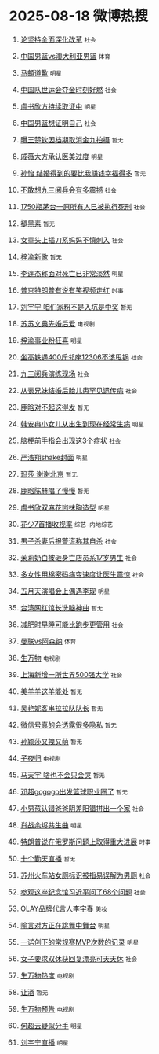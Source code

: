 # 2025-08-18 微博热搜 
1. [论坚持全面深化改革](https://m.weibo.cn/search?containerid=100103type%3D1%26t%3D10%26q%3D%23%E8%AE%BA%E5%9D%9A%E6%8C%81%E5%85%A8%E9%9D%A2%E6%B7%B1%E5%8C%96%E6%94%B9%E9%9D%A9%23&stream_entry_id=51&isnewpage=1&extparam=seat%3D1%26cate%3D10103%26pos%3D0%26filter_type%3Drealtimehot%26stream_entry_id%3D51%26q%3D%2523%25E8%25AE%25BA%25E5%259D%259A%25E6%258C%2581%25E5%2585%25A8%25E9%259D%25A2%25E6%25B7%25B1%25E5%258C%2596%25E6%2594%25B9%25E9%259D%25A9%2523%26dgr%3D0%26c_type%3D51%26display_time%3D1755451490%26pre_seqid%3D175545149034502287397131) `社会` 

2. [中国男篮vs澳大利亚男篮](https://m.weibo.cn/search?containerid=100103type%3D1%26t%3D10%26q%3D%E4%B8%AD%E5%9B%BD%E7%94%B7%E7%AF%AEvs%E6%BE%B3%E5%A4%A7%E5%88%A9%E4%BA%9A%E7%94%B7%E7%AF%AE&stream_entry_id=31&isnewpage=1&extparam=seat%3D1%26lcate%3D5001%26realpos%3D1%26stream_entry_id%3D31%26q%3D%25E4%25B8%25AD%25E5%259B%25BD%25E7%2594%25B7%25E7%25AF%25AEvs%25E6%25BE%25B3%25E5%25A4%25A7%25E5%2588%25A9%25E4%25BA%259A%25E7%2594%25B7%25E7%25AF%25AE%26dgr%3D0%26cate%3D5001%26filter_type%3Drealtimehot%26band_rank%3D1%26c_type%3D31%26flag%3D2%26pos%3D0%26display_time%3D1755451490%26pre_seqid%3D175545149034502287397131) `体育` 

3. [马頔道歉](https://m.weibo.cn/search?containerid=100103type%3D1%26t%3D10%26q%3D%23%E9%A9%AC%E9%A0%94%E9%81%93%E6%AD%89%23&stream_entry_id=31&isnewpage=1&extparam=seat%3D1%26lcate%3D5001%26realpos%3D2%26stream_entry_id%3D31%26q%3D%2523%25E9%25A9%25AC%25E9%25A0%2594%25E9%2581%2593%25E6%25AD%2589%2523%26dgr%3D0%26cate%3D5001%26filter_type%3Drealtimehot%26band_rank%3D2%26c_type%3D31%26flag%3D2%26pos%3D1%26display_time%3D1755451490%26pre_seqid%3D175545149034502287397131) `明星` 

4. [中国队世运会夺金时刻好燃](https://m.weibo.cn/search?containerid=100103type%3D1%26t%3D10%26q%3D%23%E4%B8%AD%E5%9B%BD%E9%98%9F%E4%B8%96%E8%BF%90%E4%BC%9A%E5%A4%BA%E9%87%91%E6%97%B6%E5%88%BB%E5%A5%BD%E7%87%83%23&stream_entry_id=31&isnewpage=1&extparam=seat%3D1%26lcate%3D5001%26realpos%3D3%26stream_entry_id%3D31%26q%3D%2523%25E4%25B8%25AD%25E5%259B%25BD%25E9%2598%259F%25E4%25B8%2596%25E8%25BF%2590%25E4%25BC%259A%25E5%25A4%25BA%25E9%2587%2591%25E6%2597%25B6%25E5%2588%25BB%25E5%25A5%25BD%25E7%2587%2583%2523%26dgr%3D0%26cate%3D5001%26filter_type%3Drealtimehot%26band_rank%3D3%26c_type%3D31%26flag%3D0%26pos%3D2%26display_time%3D1755451490%26pre_seqid%3D175545149034502287397131) `社会` 

5. [虞书欣方持续取证中](https://m.weibo.cn/search?containerid=100103type%3D1%26t%3D10%26q%3D%23%E8%99%9E%E4%B9%A6%E6%AC%A3%E6%96%B9%E6%8C%81%E7%BB%AD%E5%8F%96%E8%AF%81%E4%B8%AD%23&stream_entry_id=31&isnewpage=1&extparam=seat%3D1%26lcate%3D5001%26realpos%3D4%26stream_entry_id%3D31%26q%3D%2523%25E8%2599%259E%25E4%25B9%25A6%25E6%25AC%25A3%25E6%2596%25B9%25E6%258C%2581%25E7%25BB%25AD%25E5%258F%2596%25E8%25AF%2581%25E4%25B8%25AD%2523%26dgr%3D0%26cate%3D5001%26filter_type%3Drealtimehot%26band_rank%3D4%26c_type%3D31%26flag%3D2%26pos%3D3%26display_time%3D1755451490%26pre_seqid%3D175545149034502287397131) `明星` 

6. [中国男篮想证明自己](https://m.weibo.cn/search?containerid=100103type%3D1%26t%3D10%26q%3D%23%E4%B8%AD%E5%9B%BD%E7%94%B7%E7%AF%AE%E6%83%B3%E8%AF%81%E6%98%8E%E8%87%AA%E5%B7%B1%23&stream_entry_id=31&isnewpage=1&extparam=seat%3D1%26lcate%3D5001%26realpos%3D5%26stream_entry_id%3D31%26q%3D%2523%25E4%25B8%25AD%25E5%259B%25BD%25E7%2594%25B7%25E7%25AF%25AE%25E6%2583%25B3%25E8%25AF%2581%25E6%2598%258E%25E8%2587%25AA%25E5%25B7%25B1%2523%26dgr%3D0%26cate%3D5001%26filter_type%3Drealtimehot%26band_rank%3D5%26c_type%3D31%26flag%3D1%26pos%3D4%26display_time%3D1755451490%26pre_seqid%3D175545149034502287397131) `社会` 

7. [曝王楚钦因档期取消金九拍摄](https://m.weibo.cn/search?containerid=100103type%3D1%26t%3D10%26q%3D%E6%9B%9D%E7%8E%8B%E6%A5%9A%E9%92%A6%E5%9B%A0%E6%A1%A3%E6%9C%9F%E5%8F%96%E6%B6%88%E9%87%91%E4%B9%9D%E6%8B%8D%E6%91%84&stream_entry_id=31&isnewpage=1&extparam=seat%3D1%26lcate%3D5001%26realpos%3D6%26stream_entry_id%3D31%26q%3D%25E6%259B%259D%25E7%258E%258B%25E6%25A5%259A%25E9%2592%25A6%25E5%259B%25A0%25E6%25A1%25A3%25E6%259C%259F%25E5%258F%2596%25E6%25B6%2588%25E9%2587%2591%25E4%25B9%259D%25E6%258B%258D%25E6%2591%2584%26dgr%3D0%26cate%3D5001%26filter_type%3Drealtimehot%26band_rank%3D6%26c_type%3D31%26flag%3D0%26pos%3D5%26display_time%3D1755451490%26pre_seqid%3D175545149034502287397131) `暂无` 

8. [戚薇大方承认医美过度](https://m.weibo.cn/search?containerid=100103type%3D1%26t%3D10%26q%3D%23%E6%88%9A%E8%96%87%E5%A4%A7%E6%96%B9%E6%89%BF%E8%AE%A4%E5%8C%BB%E7%BE%8E%E8%BF%87%E5%BA%A6%23&stream_entry_id=31&isnewpage=1&extparam=seat%3D1%26lcate%3D5001%26realpos%3D7%26stream_entry_id%3D31%26q%3D%2523%25E6%2588%259A%25E8%2596%2587%25E5%25A4%25A7%25E6%2596%25B9%25E6%2589%25BF%25E8%25AE%25A4%25E5%258C%25BB%25E7%25BE%258E%25E8%25BF%2587%25E5%25BA%25A6%2523%26dgr%3D0%26cate%3D5001%26filter_type%3Drealtimehot%26band_rank%3D7%26c_type%3D31%26flag%3D0%26pos%3D6%26display_time%3D1755451490%26pre_seqid%3D175545149034502287397131) `明星` 

9. [孙怡 结婚得到的要比我赚钱幸福得多](https://m.weibo.cn/search?containerid=100103type%3D1%26t%3D10%26q%3D%E5%AD%99%E6%80%A1+%E7%BB%93%E5%A9%9A%E5%BE%97%E5%88%B0%E7%9A%84%E8%A6%81%E6%AF%94%E6%88%91%E8%B5%9A%E9%92%B1%E5%B9%B8%E7%A6%8F%E5%BE%97%E5%A4%9A&stream_entry_id=31&isnewpage=1&extparam=seat%3D1%26lcate%3D5001%26realpos%3D8%26stream_entry_id%3D31%26q%3D%25E5%25AD%2599%25E6%2580%25A1%2520%25E7%25BB%2593%25E5%25A9%259A%25E5%25BE%2597%25E5%2588%25B0%25E7%259A%2584%25E8%25A6%2581%25E6%25AF%2594%25E6%2588%2591%25E8%25B5%259A%25E9%2592%25B1%25E5%25B9%25B8%25E7%25A6%258F%25E5%25BE%2597%25E5%25A4%259A%26dgr%3D0%26cate%3D5001%26filter_type%3Drealtimehot%26band_rank%3D8%26c_type%3D31%26flag%3D0%26pos%3D7%26display_time%3D1755451490%26pre_seqid%3D175545149034502287397131) `暂无` 

10. [不敢想九三阅兵会有多震撼](https://m.weibo.cn/search?containerid=100103type%3D1%26t%3D10%26q%3D%23%E4%B8%8D%E6%95%A2%E6%83%B3%E4%B9%9D%E4%B8%89%E9%98%85%E5%85%B5%E4%BC%9A%E6%9C%89%E5%A4%9A%E9%9C%87%E6%92%BC%23&stream_entry_id=31&isnewpage=1&extparam=seat%3D1%26lcate%3D5001%26realpos%3D9%26stream_entry_id%3D31%26q%3D%2523%25E4%25B8%258D%25E6%2595%25A2%25E6%2583%25B3%25E4%25B9%259D%25E4%25B8%2589%25E9%2598%2585%25E5%2585%25B5%25E4%25BC%259A%25E6%259C%2589%25E5%25A4%259A%25E9%259C%2587%25E6%2592%25BC%2523%26dgr%3D0%26cate%3D5001%26filter_type%3Drealtimehot%26band_rank%3D9%26c_type%3D31%26flag%3D0%26pos%3D8%26display_time%3D1755451490%26pre_seqid%3D175545149034502287397131) `社会` 

11. [1750瓶茅台一原所有人已被执行死刑](https://m.weibo.cn/search?containerid=100103type%3D1%26t%3D10%26q%3D%231750%E7%93%B6%E8%8C%85%E5%8F%B0%E4%B8%80%E5%8E%9F%E6%89%80%E6%9C%89%E4%BA%BA%E5%B7%B2%E8%A2%AB%E6%89%A7%E8%A1%8C%E6%AD%BB%E5%88%91%23&stream_entry_id=31&isnewpage=1&extparam=seat%3D1%26lcate%3D5001%26realpos%3D10%26stream_entry_id%3D31%26q%3D%25231750%25E7%2593%25B6%25E8%258C%2585%25E5%258F%25B0%25E4%25B8%2580%25E5%258E%259F%25E6%2589%2580%25E6%259C%2589%25E4%25BA%25BA%25E5%25B7%25B2%25E8%25A2%25AB%25E6%2589%25A7%25E8%25A1%258C%25E6%25AD%25BB%25E5%2588%2591%2523%26dgr%3D0%26cate%3D5001%26filter_type%3Drealtimehot%26band_rank%3D10%26c_type%3D31%26flag%3D0%26pos%3D9%26display_time%3D1755451490%26pre_seqid%3D175545149034502287397131) `社会` 

12. [褪黑素](https://m.weibo.cn/search?containerid=100103type%3D1%26t%3D10%26q%3D%E8%A4%AA%E9%BB%91%E7%B4%A0&stream_entry_id=31&isnewpage=1&extparam=seat%3D1%26lcate%3D5001%26realpos%3D11%26stream_entry_id%3D31%26q%3D%25E8%25A4%25AA%25E9%25BB%2591%25E7%25B4%25A0%26dgr%3D0%26cate%3D5001%26filter_type%3Drealtimehot%26band_rank%3D11%26c_type%3D31%26flag%3D2%26pos%3D10%26display_time%3D1755451490%26pre_seqid%3D175545149034502287397131) `暂无` 

13. [女童头上插刀系妈妈不慎刺入](https://m.weibo.cn/search?containerid=100103type%3D1%26t%3D10%26q%3D%23%E5%A5%B3%E7%AB%A5%E5%A4%B4%E4%B8%8A%E6%8F%92%E5%88%80%E7%B3%BB%E5%A6%88%E5%A6%88%E4%B8%8D%E6%85%8E%E5%88%BA%E5%85%A5%23&stream_entry_id=31&isnewpage=1&extparam=seat%3D1%26lcate%3D5001%26realpos%3D12%26stream_entry_id%3D31%26q%3D%2523%25E5%25A5%25B3%25E7%25AB%25A5%25E5%25A4%25B4%25E4%25B8%258A%25E6%258F%2592%25E5%2588%2580%25E7%25B3%25BB%25E5%25A6%2588%25E5%25A6%2588%25E4%25B8%258D%25E6%2585%258E%25E5%2588%25BA%25E5%2585%25A5%2523%26dgr%3D0%26cate%3D5001%26filter_type%3Drealtimehot%26band_rank%3D12%26c_type%3D31%26flag%3D1%26pos%3D11%26display_time%3D1755451490%26pre_seqid%3D175545149034502287397131) `社会` 

14. [梓渝新歌](https://m.weibo.cn/search?containerid=100103type%3D1%26t%3D10%26q%3D%E6%A2%93%E6%B8%9D%E6%96%B0%E6%AD%8C&stream_entry_id=31&isnewpage=1&extparam=seat%3D1%26lcate%3D5001%26realpos%3D13%26stream_entry_id%3D31%26q%3D%25E6%25A2%2593%25E6%25B8%259D%25E6%2596%25B0%25E6%25AD%258C%26dgr%3D0%26cate%3D5001%26filter_type%3Drealtimehot%26band_rank%3D13%26c_type%3D31%26flag%3D2%26pos%3D12%26display_time%3D1755451490%26pre_seqid%3D175545149034502287397131) `暂无` 

15. [李连杰称面对死亡已非常淡然](https://m.weibo.cn/search?containerid=100103type%3D1%26t%3D10%26q%3D%23%E6%9D%8E%E8%BF%9E%E6%9D%B0%E7%A7%B0%E9%9D%A2%E5%AF%B9%E6%AD%BB%E4%BA%A1%E5%B7%B2%E9%9D%9E%E5%B8%B8%E6%B7%A1%E7%84%B6%23&stream_entry_id=31&isnewpage=1&extparam=seat%3D1%26lcate%3D5001%26realpos%3D14%26stream_entry_id%3D31%26q%3D%2523%25E6%259D%258E%25E8%25BF%259E%25E6%259D%25B0%25E7%25A7%25B0%25E9%259D%25A2%25E5%25AF%25B9%25E6%25AD%25BB%25E4%25BA%25A1%25E5%25B7%25B2%25E9%259D%259E%25E5%25B8%25B8%25E6%25B7%25A1%25E7%2584%25B6%2523%26dgr%3D0%26cate%3D5001%26filter_type%3Drealtimehot%26band_rank%3D14%26c_type%3D31%26flag%3D0%26pos%3D13%26display_time%3D1755451490%26pre_seqid%3D175545149034502287397131) `明星` 

16. [普京特朗普有说有笑视频走红](https://m.weibo.cn/search?containerid=100103type%3D1%26t%3D10%26q%3D%23%E6%99%AE%E4%BA%AC%E7%89%B9%E6%9C%97%E6%99%AE%E6%9C%89%E8%AF%B4%E6%9C%89%E7%AC%91%E8%A7%86%E9%A2%91%E8%B5%B0%E7%BA%A2%23&stream_entry_id=31&isnewpage=1&extparam=seat%3D1%26lcate%3D5001%26realpos%3D15%26stream_entry_id%3D31%26q%3D%2523%25E6%2599%25AE%25E4%25BA%25AC%25E7%2589%25B9%25E6%259C%2597%25E6%2599%25AE%25E6%259C%2589%25E8%25AF%25B4%25E6%259C%2589%25E7%25AC%2591%25E8%25A7%2586%25E9%25A2%2591%25E8%25B5%25B0%25E7%25BA%25A2%2523%26dgr%3D0%26cate%3D5001%26filter_type%3Drealtimehot%26band_rank%3D15%26c_type%3D31%26flag%3D1%26pos%3D14%26display_time%3D1755451490%26pre_seqid%3D175545149034502287397131) `时事` 

17. [刘宇宁 咱们家粉不是入坑是中奖](https://m.weibo.cn/search?containerid=100103type%3D1%26t%3D10%26q%3D%E5%88%98%E5%AE%87%E5%AE%81+%E5%92%B1%E4%BB%AC%E5%AE%B6%E7%B2%89%E4%B8%8D%E6%98%AF%E5%85%A5%E5%9D%91%E6%98%AF%E4%B8%AD%E5%A5%96&stream_entry_id=31&isnewpage=1&extparam=seat%3D1%26lcate%3D5001%26realpos%3D16%26stream_entry_id%3D31%26q%3D%25E5%2588%2598%25E5%25AE%2587%25E5%25AE%2581%2520%25E5%2592%25B1%25E4%25BB%25AC%25E5%25AE%25B6%25E7%25B2%2589%25E4%25B8%258D%25E6%2598%25AF%25E5%2585%25A5%25E5%259D%2591%25E6%2598%25AF%25E4%25B8%25AD%25E5%25A5%2596%26dgr%3D0%26cate%3D5001%26filter_type%3Drealtimehot%26band_rank%3D16%26c_type%3D31%26flag%3D0%26pos%3D15%26display_time%3D1755451490%26pre_seqid%3D175545149034502287397131) `暂无` 

18. [苏苏文典先婚后爱](https://m.weibo.cn/search?containerid=100103type%3D1%26t%3D10%26q%3D%23%E8%8B%8F%E8%8B%8F%E6%96%87%E5%85%B8%E5%85%88%E5%A9%9A%E5%90%8E%E7%88%B1%23&stream_entry_id=31&isnewpage=1&extparam=seat%3D1%26lcate%3D5001%26realpos%3D17%26stream_entry_id%3D31%26q%3D%2523%25E8%258B%258F%25E8%258B%258F%25E6%2596%2587%25E5%2585%25B8%25E5%2585%2588%25E5%25A9%259A%25E5%2590%258E%25E7%2588%25B1%2523%26dgr%3D0%26cate%3D5001%26filter_type%3Drealtimehot%26band_rank%3D17%26c_type%3D31%26flag%3D1%26pos%3D16%26display_time%3D1755451490%26pre_seqid%3D175545149034502287397131) `电视剧` 

19. [梓渝事业粉狂喜](https://m.weibo.cn/search?containerid=100103type%3D1%26t%3D10%26q%3D%23%E6%A2%93%E6%B8%9D%E4%BA%8B%E4%B8%9A%E7%B2%89%E7%8B%82%E5%96%9C%23&stream_entry_id=31&isnewpage=1&extparam=seat%3D1%26lcate%3D5001%26realpos%3D18%26stream_entry_id%3D31%26q%3D%2523%25E6%25A2%2593%25E6%25B8%259D%25E4%25BA%258B%25E4%25B8%259A%25E7%25B2%2589%25E7%258B%2582%25E5%2596%259C%2523%26dgr%3D0%26cate%3D5001%26filter_type%3Drealtimehot%26band_rank%3D18%26c_type%3D31%26flag%3D1%26pos%3D17%26display_time%3D1755451490%26pre_seqid%3D175545149034502287397131) `明星` 

20. [坐高铁遇400斤邻座12306不该甩锅](https://m.weibo.cn/search?containerid=100103type%3D1%26t%3D10%26q%3D%23%E5%9D%90%E9%AB%98%E9%93%81%E9%81%87400%E6%96%A4%E9%82%BB%E5%BA%A712306%E4%B8%8D%E8%AF%A5%E7%94%A9%E9%94%85%23&stream_entry_id=31&isnewpage=1&extparam=seat%3D1%26lcate%3D5001%26realpos%3D19%26stream_entry_id%3D31%26q%3D%2523%25E5%259D%2590%25E9%25AB%2598%25E9%2593%2581%25E9%2581%2587400%25E6%2596%25A4%25E9%2582%25BB%25E5%25BA%25A712306%25E4%25B8%258D%25E8%25AF%25A5%25E7%2594%25A9%25E9%2594%2585%2523%26dgr%3D0%26cate%3D5001%26filter_type%3Drealtimehot%26band_rank%3D19%26c_type%3D31%26flag%3D0%26pos%3D18%26display_time%3D1755451490%26pre_seqid%3D175545149034502287397131) `社会` 

21. [九三阅兵演练现场](https://m.weibo.cn/search?containerid=100103type%3D1%26t%3D10%26q%3D%23%E4%B9%9D%E4%B8%89%E9%98%85%E5%85%B5%E6%BC%94%E7%BB%83%E7%8E%B0%E5%9C%BA%23&stream_entry_id=31&isnewpage=1&extparam=seat%3D1%26lcate%3D5001%26realpos%3D20%26stream_entry_id%3D31%26q%3D%2523%25E4%25B9%259D%25E4%25B8%2589%25E9%2598%2585%25E5%2585%25B5%25E6%25BC%2594%25E7%25BB%2583%25E7%258E%25B0%25E5%259C%25BA%2523%26dgr%3D0%26cate%3D5001%26filter_type%3Drealtimehot%26band_rank%3D20%26c_type%3D31%26flag%3D0%26pos%3D19%26display_time%3D1755451490%26pre_seqid%3D175545149034502287397131) `社会` 

22. [从表兄妹结婚后胎儿患罕见遗传病](https://m.weibo.cn/search?containerid=100103type%3D1%26t%3D10%26q%3D%23%E4%BB%8E%E8%A1%A8%E5%85%84%E5%A6%B9%E7%BB%93%E5%A9%9A%E5%90%8E%E8%83%8E%E5%84%BF%E6%82%A3%E7%BD%95%E8%A7%81%E9%81%97%E4%BC%A0%E7%97%85%23&stream_entry_id=31&isnewpage=1&extparam=seat%3D1%26lcate%3D5001%26realpos%3D21%26stream_entry_id%3D31%26q%3D%2523%25E4%25BB%258E%25E8%25A1%25A8%25E5%2585%2584%25E5%25A6%25B9%25E7%25BB%2593%25E5%25A9%259A%25E5%2590%258E%25E8%2583%258E%25E5%2584%25BF%25E6%2582%25A3%25E7%25BD%2595%25E8%25A7%2581%25E9%2581%2597%25E4%25BC%25A0%25E7%2597%2585%2523%26dgr%3D0%26cate%3D5001%26filter_type%3Drealtimehot%26band_rank%3D21%26c_type%3D31%26flag%3D0%26pos%3D20%26display_time%3D1755451490%26pre_seqid%3D175545149034502287397131) `社会` 

23. [鹿晗对不起这得发](https://m.weibo.cn/search?containerid=100103type%3D1%26t%3D10%26q%3D%E9%B9%BF%E6%99%97%E5%AF%B9%E4%B8%8D%E8%B5%B7%E8%BF%99%E5%BE%97%E5%8F%91&stream_entry_id=31&isnewpage=1&extparam=seat%3D1%26lcate%3D5001%26realpos%3D22%26stream_entry_id%3D31%26q%3D%25E9%25B9%25BF%25E6%2599%2597%25E5%25AF%25B9%25E4%25B8%258D%25E8%25B5%25B7%25E8%25BF%2599%25E5%25BE%2597%25E5%258F%2591%26dgr%3D0%26cate%3D5001%26filter_type%3Drealtimehot%26band_rank%3D22%26c_type%3D31%26flag%3D1%26pos%3D21%26display_time%3D1755451490%26pre_seqid%3D175545149034502287397131) `暂无` 

24. [韩安冉小女儿从出生到现在经常生病](https://m.weibo.cn/search?containerid=100103type%3D1%26t%3D10%26q%3D%23%E9%9F%A9%E5%AE%89%E5%86%89%E5%B0%8F%E5%A5%B3%E5%84%BF%E4%BB%8E%E5%87%BA%E7%94%9F%E5%88%B0%E7%8E%B0%E5%9C%A8%E7%BB%8F%E5%B8%B8%E7%94%9F%E7%97%85%23&stream_entry_id=31&isnewpage=1&extparam=seat%3D1%26lcate%3D5001%26realpos%3D23%26stream_entry_id%3D31%26q%3D%2523%25E9%259F%25A9%25E5%25AE%2589%25E5%2586%2589%25E5%25B0%258F%25E5%25A5%25B3%25E5%2584%25BF%25E4%25BB%258E%25E5%2587%25BA%25E7%2594%259F%25E5%2588%25B0%25E7%258E%25B0%25E5%259C%25A8%25E7%25BB%258F%25E5%25B8%25B8%25E7%2594%259F%25E7%2597%2585%2523%26dgr%3D0%26cate%3D5001%26filter_type%3Drealtimehot%26band_rank%3D23%26c_type%3D31%26flag%3D0%26pos%3D22%26display_time%3D1755451490%26pre_seqid%3D175545149034502287397131) `明星` 

25. [脑梗前手指会出现这3个症状](https://m.weibo.cn/search?containerid=100103type%3D1%26t%3D10%26q%3D%23%E8%84%91%E6%A2%97%E5%89%8D%E6%89%8B%E6%8C%87%E4%BC%9A%E5%87%BA%E7%8E%B0%E8%BF%993%E4%B8%AA%E7%97%87%E7%8A%B6%23&stream_entry_id=31&isnewpage=1&extparam=seat%3D1%26lcate%3D5001%26realpos%3D24%26stream_entry_id%3D31%26q%3D%2523%25E8%2584%2591%25E6%25A2%2597%25E5%2589%258D%25E6%2589%258B%25E6%258C%2587%25E4%25BC%259A%25E5%2587%25BA%25E7%258E%25B0%25E8%25BF%25993%25E4%25B8%25AA%25E7%2597%2587%25E7%258A%25B6%2523%26dgr%3D0%26cate%3D5001%26filter_type%3Drealtimehot%26band_rank%3D24%26c_type%3D31%26flag%3D1%26pos%3D23%26display_time%3D1755451490%26pre_seqid%3D175545149034502287397131) `社会` 

26. [严浩翔shake封面](https://m.weibo.cn/search?containerid=100103type%3D1%26t%3D10%26q%3D%23%E4%B8%A5%E6%B5%A9%E7%BF%94shake%E5%B0%81%E9%9D%A2%23&stream_entry_id=31&isnewpage=1&extparam=seat%3D1%26lcate%3D5001%26realpos%3D25%26stream_entry_id%3D31%26q%3D%2523%25E4%25B8%25A5%25E6%25B5%25A9%25E7%25BF%2594shake%25E5%25B0%2581%25E9%259D%25A2%2523%26dgr%3D0%26cate%3D5001%26filter_type%3Drealtimehot%26band_rank%3D25%26c_type%3D31%26flag%3D1%26pos%3D24%26display_time%3D1755451490%26pre_seqid%3D175545149034502287397131) `明星` 

27. [玛莎 谢谢北京](https://m.weibo.cn/search?containerid=100103type%3D1%26t%3D10%26q%3D%E7%8E%9B%E8%8E%8E+%E8%B0%A2%E8%B0%A2%E5%8C%97%E4%BA%AC&stream_entry_id=31&isnewpage=1&extparam=seat%3D1%26lcate%3D5001%26realpos%3D26%26stream_entry_id%3D31%26q%3D%25E7%258E%259B%25E8%258E%258E%2520%25E8%25B0%25A2%25E8%25B0%25A2%25E5%258C%2597%25E4%25BA%25AC%26dgr%3D0%26cate%3D5001%26filter_type%3Drealtimehot%26band_rank%3D26%26c_type%3D31%26flag%3D0%26pos%3D25%26display_time%3D1755451490%26pre_seqid%3D175545149034502287397131) `暂无` 

28. [鹿晗陈赫唱了慢慢](https://m.weibo.cn/search?containerid=100103type%3D1%26t%3D10%26q%3D%E9%B9%BF%E6%99%97%E9%99%88%E8%B5%AB%E5%94%B1%E4%BA%86%E6%85%A2%E6%85%A2&stream_entry_id=31&isnewpage=1&extparam=seat%3D1%26lcate%3D5001%26realpos%3D27%26stream_entry_id%3D31%26q%3D%25E9%25B9%25BF%25E6%2599%2597%25E9%2599%2588%25E8%25B5%25AB%25E5%2594%25B1%25E4%25BA%2586%25E6%2585%25A2%25E6%2585%25A2%26dgr%3D0%26cate%3D5001%26filter_type%3Drealtimehot%26band_rank%3D27%26c_type%3D31%26flag%3D0%26pos%3D26%26display_time%3D1755451490%26pre_seqid%3D175545149034502287397131) `暂无` 

29. [虞书欣双麻花辫抹胸造型](https://m.weibo.cn/search?containerid=100103type%3D1%26t%3D10%26q%3D%23%E8%99%9E%E4%B9%A6%E6%AC%A3%E5%8F%8C%E9%BA%BB%E8%8A%B1%E8%BE%AB%E6%8A%B9%E8%83%B8%E9%80%A0%E5%9E%8B%23&stream_entry_id=31&isnewpage=1&extparam=seat%3D1%26lcate%3D5001%26realpos%3D28%26stream_entry_id%3D31%26q%3D%2523%25E8%2599%259E%25E4%25B9%25A6%25E6%25AC%25A3%25E5%258F%258C%25E9%25BA%25BB%25E8%258A%25B1%25E8%25BE%25AB%25E6%258A%25B9%25E8%2583%25B8%25E9%2580%25A0%25E5%259E%258B%2523%26dgr%3D0%26cate%3D5001%26filter_type%3Drealtimehot%26band_rank%3D28%26c_type%3D31%26flag%3D0%26pos%3D27%26display_time%3D1755451490%26pre_seqid%3D175545149034502287397131) `明星` 

30. [花少7首播收视率](https://m.weibo.cn/search?containerid=100103type%3D1%26t%3D10%26q%3D%23%E8%8A%B1%E5%B0%917%E9%A6%96%E6%92%AD%E6%94%B6%E8%A7%86%E7%8E%87%23&stream_entry_id=31&isnewpage=1&extparam=seat%3D1%26lcate%3D5001%26realpos%3D29%26stream_entry_id%3D31%26q%3D%2523%25E8%258A%25B1%25E5%25B0%25917%25E9%25A6%2596%25E6%2592%25AD%25E6%2594%25B6%25E8%25A7%2586%25E7%258E%2587%2523%26dgr%3D0%26cate%3D5001%26filter_type%3Drealtimehot%26band_rank%3D29%26c_type%3D31%26flag%3D0%26pos%3D28%26display_time%3D1755451490%26pre_seqid%3D175545149034502287397131) `综艺-内地综艺` 

31. [男子杀妻后报警谎称其自杀](https://m.weibo.cn/search?containerid=100103type%3D1%26t%3D10%26q%3D%23%E7%94%B7%E5%AD%90%E6%9D%80%E5%A6%BB%E5%90%8E%E6%8A%A5%E8%AD%A6%E8%B0%8E%E7%A7%B0%E5%85%B6%E8%87%AA%E6%9D%80%23&stream_entry_id=31&isnewpage=1&extparam=seat%3D1%26lcate%3D5001%26realpos%3D30%26stream_entry_id%3D31%26q%3D%2523%25E7%2594%25B7%25E5%25AD%2590%25E6%259D%2580%25E5%25A6%25BB%25E5%2590%258E%25E6%258A%25A5%25E8%25AD%25A6%25E8%25B0%258E%25E7%25A7%25B0%25E5%2585%25B6%25E8%2587%25AA%25E6%259D%2580%2523%26dgr%3D0%26cate%3D5001%26filter_type%3Drealtimehot%26band_rank%3D30%26c_type%3D31%26flag%3D1%26pos%3D29%26display_time%3D1755451490%26pre_seqid%3D175545149034502287397131) `社会` 

32. [茉莉奶白被砸身亡店员系17岁男生](https://m.weibo.cn/search?containerid=100103type%3D1%26t%3D10%26q%3D%23%E8%8C%89%E8%8E%89%E5%A5%B6%E7%99%BD%E8%A2%AB%E7%A0%B8%E8%BA%AB%E4%BA%A1%E5%BA%97%E5%91%98%E7%B3%BB17%E5%B2%81%E7%94%B7%E7%94%9F%23&stream_entry_id=31&isnewpage=1&extparam=seat%3D1%26lcate%3D5001%26realpos%3D31%26stream_entry_id%3D31%26q%3D%2523%25E8%258C%2589%25E8%258E%2589%25E5%25A5%25B6%25E7%2599%25BD%25E8%25A2%25AB%25E7%25A0%25B8%25E8%25BA%25AB%25E4%25BA%25A1%25E5%25BA%2597%25E5%2591%2598%25E7%25B3%25BB17%25E5%25B2%2581%25E7%2594%25B7%25E7%2594%259F%2523%26dgr%3D0%26cate%3D5001%26filter_type%3Drealtimehot%26band_rank%3D31%26c_type%3D31%26flag%3D0%26pos%3D30%26display_time%3D1755451490%26pre_seqid%3D175545149034502287397131) `社会` 

33. [多女性用棉密码病变速度让医生震惊](https://m.weibo.cn/search?containerid=100103type%3D1%26t%3D10%26q%3D%23%E5%A4%9A%E5%A5%B3%E6%80%A7%E7%94%A8%E6%A3%89%E5%AF%86%E7%A0%81%E7%97%85%E5%8F%98%E9%80%9F%E5%BA%A6%E8%AE%A9%E5%8C%BB%E7%94%9F%E9%9C%87%E6%83%8A%23&stream_entry_id=31&isnewpage=1&extparam=seat%3D1%26lcate%3D5001%26realpos%3D32%26stream_entry_id%3D31%26q%3D%2523%25E5%25A4%259A%25E5%25A5%25B3%25E6%2580%25A7%25E7%2594%25A8%25E6%25A3%2589%25E5%25AF%2586%25E7%25A0%2581%25E7%2597%2585%25E5%258F%2598%25E9%2580%259F%25E5%25BA%25A6%25E8%25AE%25A9%25E5%258C%25BB%25E7%2594%259F%25E9%259C%2587%25E6%2583%258A%2523%26dgr%3D0%26cate%3D5001%26filter_type%3Drealtimehot%26band_rank%3D32%26c_type%3D31%26flag%3D0%26pos%3D31%26display_time%3D1755451490%26pre_seqid%3D175545149034502287397131) `社会` 

34. [五月天演唱会上偶遇李现](https://m.weibo.cn/search?containerid=100103type%3D1%26t%3D10%26q%3D%23%E4%BA%94%E6%9C%88%E5%A4%A9%E6%BC%94%E5%94%B1%E4%BC%9A%E4%B8%8A%E5%81%B6%E9%81%87%E6%9D%8E%E7%8E%B0%23&stream_entry_id=31&isnewpage=1&extparam=seat%3D1%26lcate%3D5001%26realpos%3D33%26stream_entry_id%3D31%26q%3D%2523%25E4%25BA%2594%25E6%259C%2588%25E5%25A4%25A9%25E6%25BC%2594%25E5%2594%25B1%25E4%25BC%259A%25E4%25B8%258A%25E5%2581%25B6%25E9%2581%2587%25E6%259D%258E%25E7%258E%25B0%2523%26dgr%3D0%26cate%3D5001%26filter_type%3Drealtimehot%26band_rank%3D33%26c_type%3D31%26flag%3D0%26pos%3D32%26display_time%3D1755451490%26pre_seqid%3D175545149034502287397131) `明星` 

35. [台湾网红馆长洗脑神曲](https://m.weibo.cn/search?containerid=100103type%3D1%26t%3D10%26q%3D%E5%8F%B0%E6%B9%BE%E7%BD%91%E7%BA%A2%E9%A6%86%E9%95%BF%E6%B4%97%E8%84%91%E7%A5%9E%E6%9B%B2&stream_entry_id=31&isnewpage=1&extparam=seat%3D1%26lcate%3D5001%26realpos%3D34%26stream_entry_id%3D31%26q%3D%25E5%258F%25B0%25E6%25B9%25BE%25E7%25BD%2591%25E7%25BA%25A2%25E9%25A6%2586%25E9%2595%25BF%25E6%25B4%2597%25E8%2584%2591%25E7%25A5%259E%25E6%259B%25B2%26dgr%3D0%26cate%3D5001%26filter_type%3Drealtimehot%26band_rank%3D34%26c_type%3D31%26flag%3D0%26pos%3D33%26display_time%3D1755451490%26pre_seqid%3D175545149034502287397131) `暂无` 

36. [减肥时早睡可能比跑步更管用](https://m.weibo.cn/search?containerid=100103type%3D1%26t%3D10%26q%3D%23%E5%87%8F%E8%82%A5%E6%97%B6%E6%97%A9%E7%9D%A1%E5%8F%AF%E8%83%BD%E6%AF%94%E8%B7%91%E6%AD%A5%E6%9B%B4%E7%AE%A1%E7%94%A8%23&stream_entry_id=31&isnewpage=1&extparam=seat%3D1%26lcate%3D5001%26realpos%3D35%26stream_entry_id%3D31%26q%3D%2523%25E5%2587%258F%25E8%2582%25A5%25E6%2597%25B6%25E6%2597%25A9%25E7%259D%25A1%25E5%258F%25AF%25E8%2583%25BD%25E6%25AF%2594%25E8%25B7%2591%25E6%25AD%25A5%25E6%259B%25B4%25E7%25AE%25A1%25E7%2594%25A8%2523%26dgr%3D0%26cate%3D5001%26filter_type%3Drealtimehot%26band_rank%3D35%26c_type%3D31%26flag%3D0%26pos%3D34%26display_time%3D1755451490%26pre_seqid%3D175545149034502287397131) `社会` 

37. [曼联vs阿森纳](https://m.weibo.cn/search?containerid=100103type%3D1%26t%3D10%26q%3D%E6%9B%BC%E8%81%94vs%E9%98%BF%E6%A3%AE%E7%BA%B3&stream_entry_id=31&isnewpage=1&extparam=seat%3D1%26lcate%3D5001%26realpos%3D36%26stream_entry_id%3D31%26q%3D%25E6%259B%25BC%25E8%2581%2594vs%25E9%2598%25BF%25E6%25A3%25AE%25E7%25BA%25B3%26dgr%3D0%26cate%3D5001%26filter_type%3Drealtimehot%26band_rank%3D36%26c_type%3D31%26flag%3D0%26pos%3D35%26display_time%3D1755451490%26pre_seqid%3D175545149034502287397131) `体育` 

38. [生万物](https://m.weibo.cn/search?containerid=100103type%3D1%26t%3D10%26q%3D%E7%94%9F%E4%B8%87%E7%89%A9&stream_entry_id=31&isnewpage=1&extparam=seat%3D1%26lcate%3D5001%26realpos%3D37%26stream_entry_id%3D31%26q%3D%25E7%2594%259F%25E4%25B8%2587%25E7%2589%25A9%26dgr%3D0%26cate%3D5001%26filter_type%3Drealtimehot%26band_rank%3D37%26c_type%3D31%26flag%3D0%26pos%3D36%26display_time%3D1755451490%26pre_seqid%3D175545149034502287397131) `电视剧` 

39. [上海新增一所世界500强大学](https://m.weibo.cn/search?containerid=100103type%3D1%26t%3D10%26q%3D%23%E4%B8%8A%E6%B5%B7%E6%96%B0%E5%A2%9E%E4%B8%80%E6%89%80%E4%B8%96%E7%95%8C500%E5%BC%BA%E5%A4%A7%E5%AD%A6%23&stream_entry_id=31&isnewpage=1&extparam=seat%3D1%26lcate%3D5001%26realpos%3D38%26stream_entry_id%3D31%26q%3D%2523%25E4%25B8%258A%25E6%25B5%25B7%25E6%2596%25B0%25E5%25A2%259E%25E4%25B8%2580%25E6%2589%2580%25E4%25B8%2596%25E7%2595%258C500%25E5%25BC%25BA%25E5%25A4%25A7%25E5%25AD%25A6%2523%26dgr%3D0%26cate%3D5001%26filter_type%3Drealtimehot%26band_rank%3D38%26c_type%3D31%26flag%3D0%26pos%3D37%26display_time%3D1755451490%26pre_seqid%3D175545149034502287397131) `社会` 

40. [美羊羊这羊能处](https://m.weibo.cn/search?containerid=100103type%3D1%26t%3D10%26q%3D%E7%BE%8E%E7%BE%8A%E7%BE%8A%E8%BF%99%E7%BE%8A%E8%83%BD%E5%A4%84&stream_entry_id=31&isnewpage=1&extparam=seat%3D1%26lcate%3D5001%26realpos%3D39%26stream_entry_id%3D31%26q%3D%25E7%25BE%258E%25E7%25BE%258A%25E7%25BE%258A%25E8%25BF%2599%25E7%25BE%258A%25E8%2583%25BD%25E5%25A4%2584%26dgr%3D0%26cate%3D5001%26filter_type%3Drealtimehot%26band_rank%3D39%26c_type%3D31%26flag%3D1%26pos%3D38%26display_time%3D1755451490%26pre_seqid%3D175545149034502287397131) `暂无` 

41. [吴艳妮客串拉拉队队长](https://m.weibo.cn/search?containerid=100103type%3D1%26t%3D10%26q%3D%23%E5%90%B4%E8%89%B3%E5%A6%AE%E5%AE%A2%E4%B8%B2%E6%8B%89%E6%8B%89%E9%98%9F%E9%98%9F%E9%95%BF%23&stream_entry_id=31&isnewpage=1&extparam=seat%3D1%26lcate%3D5001%26realpos%3D40%26stream_entry_id%3D31%26q%3D%2523%25E5%2590%25B4%25E8%2589%25B3%25E5%25A6%25AE%25E5%25AE%25A2%25E4%25B8%25B2%25E6%258B%2589%25E6%258B%2589%25E9%2598%259F%25E9%2598%259F%25E9%2595%25BF%2523%26dgr%3D0%26cate%3D5001%26filter_type%3Drealtimehot%26band_rank%3D40%26c_type%3D31%26flag%3D1%26pos%3D39%26display_time%3D1755451490%26pre_seqid%3D175545149034502287397131) `暂无` 

42. [微信号真的会透露很多隐私](https://m.weibo.cn/search?containerid=100103type%3D1%26t%3D10%26q%3D%E5%BE%AE%E4%BF%A1%E5%8F%B7%E7%9C%9F%E7%9A%84%E4%BC%9A%E9%80%8F%E9%9C%B2%E5%BE%88%E5%A4%9A%E9%9A%90%E7%A7%81&stream_entry_id=31&isnewpage=1&extparam=seat%3D1%26lcate%3D5001%26realpos%3D41%26stream_entry_id%3D31%26q%3D%25E5%25BE%25AE%25E4%25BF%25A1%25E5%258F%25B7%25E7%259C%259F%25E7%259A%2584%25E4%25BC%259A%25E9%2580%258F%25E9%259C%25B2%25E5%25BE%2588%25E5%25A4%259A%25E9%259A%2590%25E7%25A7%2581%26dgr%3D0%26cate%3D5001%26filter_type%3Drealtimehot%26band_rank%3D41%26c_type%3D31%26flag%3D0%26pos%3D40%26display_time%3D1755451490%26pre_seqid%3D175545149034502287397131) `暂无` 

43. [孙颖莎又拽又萌](https://m.weibo.cn/search?containerid=100103type%3D1%26t%3D10%26q%3D%E5%AD%99%E9%A2%96%E8%8E%8E%E5%8F%88%E6%8B%BD%E5%8F%88%E8%90%8C&stream_entry_id=31&isnewpage=1&extparam=seat%3D1%26lcate%3D5001%26realpos%3D42%26stream_entry_id%3D31%26q%3D%25E5%25AD%2599%25E9%25A2%2596%25E8%258E%258E%25E5%258F%2588%25E6%258B%25BD%25E5%258F%2588%25E8%2590%258C%26dgr%3D0%26cate%3D5001%26filter_type%3Drealtimehot%26band_rank%3D42%26c_type%3D31%26flag%3D1%26pos%3D41%26display_time%3D1755451490%26pre_seqid%3D175545149034502287397131) `暂无` 

44. [子夜归](https://m.weibo.cn/search?containerid=100103type%3D1%26t%3D10%26q%3D%E5%AD%90%E5%A4%9C%E5%BD%92&stream_entry_id=31&isnewpage=1&extparam=seat%3D1%26lcate%3D5001%26realpos%3D43%26stream_entry_id%3D31%26q%3D%25E5%25AD%2590%25E5%25A4%259C%25E5%25BD%2592%26dgr%3D0%26cate%3D5001%26filter_type%3Drealtimehot%26band_rank%3D43%26c_type%3D31%26flag%3D1%26pos%3D42%26display_time%3D1755451490%26pre_seqid%3D175545149034502287397131) `电视剧` 

45. [马天宇 啥也不会只会哭](https://m.weibo.cn/search?containerid=100103type%3D1%26t%3D10%26q%3D%E9%A9%AC%E5%A4%A9%E5%AE%87+%E5%95%A5%E4%B9%9F%E4%B8%8D%E4%BC%9A%E5%8F%AA%E4%BC%9A%E5%93%AD&stream_entry_id=31&isnewpage=1&extparam=seat%3D1%26lcate%3D5001%26realpos%3D44%26stream_entry_id%3D31%26q%3D%25E9%25A9%25AC%25E5%25A4%25A9%25E5%25AE%2587%2520%25E5%2595%25A5%25E4%25B9%259F%25E4%25B8%258D%25E4%25BC%259A%25E5%258F%25AA%25E4%25BC%259A%25E5%2593%25AD%26dgr%3D0%26cate%3D5001%26filter_type%3Drealtimehot%26band_rank%3D44%26c_type%3D31%26flag%3D0%26pos%3D43%26display_time%3D1755451490%26pre_seqid%3D175545149034502287397131) `暂无` 

46. [邓超gogogo出发篮球职业圈了](https://m.weibo.cn/search?containerid=100103type%3D1%26t%3D10%26q%3D%23%E9%82%93%E8%B6%85gogogo%E5%87%BA%E5%8F%91%E7%AF%AE%E7%90%83%E8%81%8C%E4%B8%9A%E5%9C%88%E4%BA%86%23&stream_entry_id=31&isnewpage=1&extparam=seat%3D1%26lcate%3D5001%26realpos%3D45%26stream_entry_id%3D31%26q%3D%2523%25E9%2582%2593%25E8%25B6%2585gogogo%25E5%2587%25BA%25E5%258F%2591%25E7%25AF%25AE%25E7%2590%2583%25E8%2581%258C%25E4%25B8%259A%25E5%259C%2588%25E4%25BA%2586%2523%26dgr%3D0%26cate%3D5001%26filter_type%3Drealtimehot%26band_rank%3D45%26c_type%3D31%26flag%3D1%26pos%3D44%26display_time%3D1755451490%26pre_seqid%3D175545149034502287397131) `暂无` 

47. [小男孩认错爸爸阴差阳错拼出一个家](https://m.weibo.cn/search?containerid=100103type%3D1%26t%3D10%26q%3D%23%E5%B0%8F%E7%94%B7%E5%AD%A9%E8%AE%A4%E9%94%99%E7%88%B8%E7%88%B8%E9%98%B4%E5%B7%AE%E9%98%B3%E9%94%99%E6%8B%BC%E5%87%BA%E4%B8%80%E4%B8%AA%E5%AE%B6%23&stream_entry_id=31&isnewpage=1&extparam=seat%3D1%26lcate%3D5001%26realpos%3D46%26stream_entry_id%3D31%26q%3D%2523%25E5%25B0%258F%25E7%2594%25B7%25E5%25AD%25A9%25E8%25AE%25A4%25E9%2594%2599%25E7%2588%25B8%25E7%2588%25B8%25E9%2598%25B4%25E5%25B7%25AE%25E9%2598%25B3%25E9%2594%2599%25E6%258B%25BC%25E5%2587%25BA%25E4%25B8%2580%25E4%25B8%25AA%25E5%25AE%25B6%2523%26dgr%3D0%26cate%3D5001%26filter_type%3Drealtimehot%26band_rank%3D46%26c_type%3D31%26flag%3D0%26pos%3D45%26display_time%3D1755451490%26pre_seqid%3D175545149034502287397131) `社会` 

48. [肖战余烬共生曲](https://m.weibo.cn/search?containerid=100103type%3D1%26t%3D10%26q%3D%E8%82%96%E6%88%98%E4%BD%99%E7%83%AC%E5%85%B1%E7%94%9F%E6%9B%B2&stream_entry_id=31&isnewpage=1&extparam=seat%3D1%26lcate%3D5001%26realpos%3D47%26stream_entry_id%3D31%26q%3D%25E8%2582%2596%25E6%2588%2598%25E4%25BD%2599%25E7%2583%25AC%25E5%2585%25B1%25E7%2594%259F%25E6%259B%25B2%26dgr%3D0%26cate%3D5001%26filter_type%3Drealtimehot%26band_rank%3D47%26c_type%3D31%26flag%3D0%26pos%3D46%26display_time%3D1755451490%26pre_seqid%3D175545149034502287397131) `明星` 

49. [特朗普说在俄罗斯问题上取得重大进展](https://m.weibo.cn/search?containerid=100103type%3D1%26t%3D10%26q%3D%23%E7%89%B9%E6%9C%97%E6%99%AE%E8%AF%B4%E5%9C%A8%E4%BF%84%E7%BD%97%E6%96%AF%E9%97%AE%E9%A2%98%E4%B8%8A%E5%8F%96%E5%BE%97%E9%87%8D%E5%A4%A7%E8%BF%9B%E5%B1%95%23&stream_entry_id=31&isnewpage=1&extparam=seat%3D1%26lcate%3D5001%26realpos%3D48%26stream_entry_id%3D31%26q%3D%2523%25E7%2589%25B9%25E6%259C%2597%25E6%2599%25AE%25E8%25AF%25B4%25E5%259C%25A8%25E4%25BF%2584%25E7%25BD%2597%25E6%2596%25AF%25E9%2597%25AE%25E9%25A2%2598%25E4%25B8%258A%25E5%258F%2596%25E5%25BE%2597%25E9%2587%258D%25E5%25A4%25A7%25E8%25BF%259B%25E5%25B1%2595%2523%26dgr%3D0%26cate%3D5001%26filter_type%3Drealtimehot%26band_rank%3D48%26c_type%3D31%26flag%3D1%26pos%3D47%26display_time%3D1755451490%26pre_seqid%3D175545149034502287397131) `时事` 

50. [十个勤天直播](https://m.weibo.cn/search?containerid=100103type%3D1%26t%3D10%26q%3D%E5%8D%81%E4%B8%AA%E5%8B%A4%E5%A4%A9%E7%9B%B4%E6%92%AD&stream_entry_id=31&isnewpage=1&extparam=seat%3D1%26lcate%3D5001%26realpos%3D49%26stream_entry_id%3D31%26q%3D%25E5%258D%2581%25E4%25B8%25AA%25E5%258B%25A4%25E5%25A4%25A9%25E7%259B%25B4%25E6%2592%25AD%26dgr%3D0%26cate%3D5001%26filter_type%3Drealtimehot%26band_rank%3D49%26c_type%3D31%26flag%3D0%26pos%3D48%26display_time%3D1755451490%26pre_seqid%3D175545149034502287397131) `暂无` 

51. [苏州火车站女厕标识被指易误解为男厕](https://m.weibo.cn/search?containerid=100103type%3D1%26t%3D10%26q%3D%23%E8%8B%8F%E5%B7%9E%E7%81%AB%E8%BD%A6%E7%AB%99%E5%A5%B3%E5%8E%95%E6%A0%87%E8%AF%86%E8%A2%AB%E6%8C%87%E6%98%93%E8%AF%AF%E8%A7%A3%E4%B8%BA%E7%94%B7%E5%8E%95%23&stream_entry_id=31&isnewpage=1&extparam=seat%3D1%26lcate%3D5001%26realpos%3D50%26stream_entry_id%3D31%26q%3D%2523%25E8%258B%258F%25E5%25B7%259E%25E7%2581%25AB%25E8%25BD%25A6%25E7%25AB%2599%25E5%25A5%25B3%25E5%258E%2595%25E6%25A0%2587%25E8%25AF%2586%25E8%25A2%25AB%25E6%258C%2587%25E6%2598%2593%25E8%25AF%25AF%25E8%25A7%25A3%25E4%25B8%25BA%25E7%2594%25B7%25E5%258E%2595%2523%26dgr%3D0%26cate%3D5001%26filter_type%3Drealtimehot%26band_rank%3D50%26c_type%3D31%26flag%3D0%26pos%3D49%26display_time%3D1755451490%26pre_seqid%3D175545149034502287397131) `社会` 

52. [参观这座纪念馆习近平问了68个问题](https://m.weibo.cn/search?containerid=100103type%3D1%26t%3D10%26q%3D%23%E5%8F%82%E8%A7%82%E8%BF%99%E5%BA%A7%E7%BA%AA%E5%BF%B5%E9%A6%86%E4%B9%A0%E8%BF%91%E5%B9%B3%E9%97%AE%E4%BA%8668%E4%B8%AA%E9%97%AE%E9%A2%98%23&stream_entry_id=51&isnewpage=1&extparam=seat%3D1%26q%3D%2523%25E5%258F%2582%25E8%25A7%2582%25E8%25BF%2599%25E5%25BA%25A7%25E7%25BA%25AA%25E5%25BF%25B5%25E9%25A6%2586%25E4%25B9%25A0%25E8%25BF%2591%25E5%25B9%25B3%25E9%2597%25AE%25E4%25BA%258668%25E4%25B8%25AA%25E9%2597%25AE%25E9%25A2%2598%2523%26pos%3D0%26stream_entry_id%3D51%26c_type%3D51%26dgr%3D0%26filter_type%3Drealtimehot%26cate%3D10103%26display_time%3D1755448402%26pre_seqid%3D17554484027630577041116) `社会` 

53. [OLAY品牌代言人李宇春](https://m.weibo.cn/search?containerid=100103type%3D1%26t%3D296%26q%3D%23%E6%B2%B7%E9%92%B8olay%23&hide_search_bar=1&replace_title=+) `美妆` 

54. [喻言对方正在跳舞中舞台](https://m.weibo.cn/search?containerid=100103type%3D1%26t%3D10%26q%3D%23%E5%96%BB%E8%A8%80%E5%AF%B9%E6%96%B9%E6%AD%A3%E5%9C%A8%E8%B7%B3%E8%88%9E%E4%B8%AD%E8%88%9E%E5%8F%B0%23&stream_entry_id=31&isnewpage=1&extparam=seat%3D1%26q%3D%2523%25E5%2596%25BB%25E8%25A8%2580%25E5%25AF%25B9%25E6%2596%25B9%25E6%25AD%25A3%25E5%259C%25A8%25E8%25B7%25B3%25E8%2588%259E%25E4%25B8%25AD%25E8%2588%259E%25E5%258F%25B0%2523%26dgr%3D0%26realpos%3D40%26filter_type%3Drealtimehot%26pos%3D40%26band_rank%3D40%26flag%3D1%26c_type%3D31%26lcate%3D5001%26stream_entry_id%3D31%26cate%3D5001%26display_time%3D1755448402%26pre_seqid%3D17554484027630577041116) `明星` 

55. [一诺创下的常规赛MVP次数的记录](https://m.weibo.cn/search?containerid=100103type%3D1%26t%3D10%26q%3D%E4%B8%80%E8%AF%BA%E5%88%9B%E4%B8%8B%E7%9A%84%E5%B8%B8%E8%A7%84%E8%B5%9BMVP%E6%AC%A1%E6%95%B0%E7%9A%84%E8%AE%B0%E5%BD%95&stream_entry_id=31&isnewpage=1&extparam=seat%3D1%26q%3D%25E4%25B8%2580%25E8%25AF%25BA%25E5%2588%259B%25E4%25B8%258B%25E7%259A%2584%25E5%25B8%25B8%25E8%25A7%2584%25E8%25B5%259BMVP%25E6%25AC%25A1%25E6%2595%25B0%25E7%259A%2584%25E8%25AE%25B0%25E5%25BD%2595%26dgr%3D0%26realpos%3D41%26filter_type%3Drealtimehot%26pos%3D41%26band_rank%3D41%26flag%3D1%26c_type%3D31%26lcate%3D5001%26stream_entry_id%3D31%26cate%3D5001%26display_time%3D1755448402%26pre_seqid%3D17554484027630577041116) `明星` 

56. [女子要求双休获回复漂亮可天天休](https://m.weibo.cn/search?containerid=100103type%3D1%26t%3D10%26q%3D%23%E5%A5%B3%E5%AD%90%E8%A6%81%E6%B1%82%E5%8F%8C%E4%BC%91%E8%8E%B7%E5%9B%9E%E5%A4%8D%E6%BC%82%E4%BA%AE%E5%8F%AF%E5%A4%A9%E5%A4%A9%E4%BC%91%23&stream_entry_id=31&isnewpage=1&extparam=seat%3D1%26q%3D%2523%25E5%25A5%25B3%25E5%25AD%2590%25E8%25A6%2581%25E6%25B1%2582%25E5%258F%258C%25E4%25BC%2591%25E8%258E%25B7%25E5%259B%259E%25E5%25A4%258D%25E6%25BC%2582%25E4%25BA%25AE%25E5%258F%25AF%25E5%25A4%25A9%25E5%25A4%25A9%25E4%25BC%2591%2523%26dgr%3D0%26realpos%3D43%26filter_type%3Drealtimehot%26pos%3D43%26band_rank%3D43%26flag%3D0%26c_type%3D31%26lcate%3D5001%26stream_entry_id%3D31%26cate%3D5001%26display_time%3D1755448402%26pre_seqid%3D17554484027630577041116) `社会` 

57. [生万物热度](https://m.weibo.cn/search?containerid=100103type%3D1%26t%3D10%26q%3D%E7%94%9F%E4%B8%87%E7%89%A9%E7%83%AD%E5%BA%A6&stream_entry_id=31&isnewpage=1&extparam=seat%3D1%26q%3D%25E7%2594%259F%25E4%25B8%2587%25E7%2589%25A9%25E7%2583%25AD%25E5%25BA%25A6%26dgr%3D0%26realpos%3D44%26filter_type%3Drealtimehot%26pos%3D44%26band_rank%3D44%26flag%3D0%26c_type%3D31%26lcate%3D5001%26stream_entry_id%3D31%26cate%3D5001%26display_time%3D1755448402%26pre_seqid%3D17554484027630577041116) `电视剧` 

58. [让酒](https://m.weibo.cn/search?containerid=100103type%3D1%26t%3D10%26q%3D%E8%AE%A9%E9%85%92&stream_entry_id=31&isnewpage=1&extparam=seat%3D1%26q%3D%25E8%25AE%25A9%25E9%2585%2592%26dgr%3D0%26realpos%3D46%26filter_type%3Drealtimehot%26pos%3D46%26band_rank%3D46%26flag%3D0%26c_type%3D31%26lcate%3D5001%26stream_entry_id%3D31%26cate%3D5001%26display_time%3D1755448402%26pre_seqid%3D17554484027630577041116) `暂无` 

59. [生万物预告](https://m.weibo.cn/search?containerid=100103type%3D1%26t%3D10%26q%3D%E7%94%9F%E4%B8%87%E7%89%A9%E9%A2%84%E5%91%8A&stream_entry_id=31&isnewpage=1&extparam=seat%3D1%26q%3D%25E7%2594%259F%25E4%25B8%2587%25E7%2589%25A9%25E9%25A2%2584%25E5%2591%258A%26dgr%3D0%26realpos%3D47%26filter_type%3Drealtimehot%26pos%3D47%26band_rank%3D47%26flag%3D0%26c_type%3D31%26lcate%3D5001%26stream_entry_id%3D31%26cate%3D5001%26display_time%3D1755448402%26pre_seqid%3D17554484027630577041116) `电视剧` 

60. [何超云疑似分手](https://m.weibo.cn/search?containerid=100103type%3D1%26t%3D10%26q%3D%23%E4%BD%95%E8%B6%85%E4%BA%91%E7%96%91%E4%BC%BC%E5%88%86%E6%89%8B%23&stream_entry_id=31&isnewpage=1&extparam=seat%3D1%26q%3D%2523%25E4%25BD%2595%25E8%25B6%2585%25E4%25BA%2591%25E7%2596%2591%25E4%25BC%25BC%25E5%2588%2586%25E6%2589%258B%2523%26dgr%3D0%26realpos%3D49%26filter_type%3Drealtimehot%26pos%3D49%26band_rank%3D49%26flag%3D0%26c_type%3D31%26lcate%3D5001%26stream_entry_id%3D31%26cate%3D5001%26display_time%3D1755448402%26pre_seqid%3D17554484027630577041116) `明星` 

61. [刘宇宁直播](https://m.weibo.cn/search?containerid=100103type%3D1%26t%3D10%26q%3D%E5%88%98%E5%AE%87%E5%AE%81%E7%9B%B4%E6%92%AD&stream_entry_id=31&isnewpage=1&extparam=seat%3D1%26q%3D%25E5%2588%2598%25E5%25AE%2587%25E5%25AE%2581%25E7%259B%25B4%25E6%2592%25AD%26dgr%3D0%26realpos%3D50%26filter_type%3Drealtimehot%26pos%3D50%26band_rank%3D50%26flag%3D0%26c_type%3D31%26lcate%3D5001%26stream_entry_id%3D31%26cate%3D5001%26display_time%3D1755448402%26pre_seqid%3D17554484027630577041116) `明星` 
